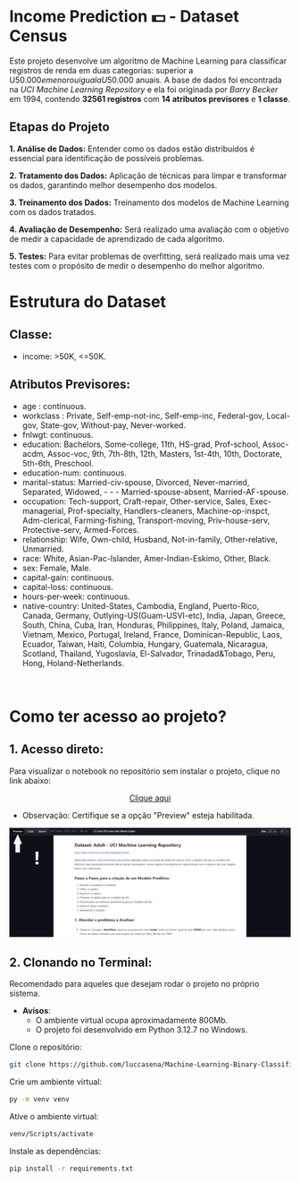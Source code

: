# Income Prediction 💵 - Dataset Census 

Este projeto desenvolve um algoritmo de Machine Learning para classificar registros de renda em duas categorias: superior a U$50.000 e menor ou igual a U$50.000 anuais. A base de dados foi encontrada na *UCI Machine Learning Repository* e ela foi originada por *Barry Becker* em 1994, contendo **32561 registros** com **14 atributos previsores** e **1 classe**.

## Etapas do Projeto

**1. Análise de Dados:** Entender como os dados estão distribuídos é essencial para identificação de possíveis problemas.

**2. Tratamento dos Dados:** Aplicação de técnicas para limpar e transformar os dados, garantindo melhor desempenho dos modelos.

**3. Treinamento dos Dados:** Treinamento dos modelos de Machine Learning com os dados tratados.

**4. Avaliação de Desempenho:** Será realizado uma avaliação com o objetivo de medir a capacidade de aprendizado de cada algoritmo.

**5. Testes:** Para evitar problemas de overfitting, será realizado mais uma vez testes com o propósito de medir o desempenho do melhor algoritmo.

# Estrutura do Dataset

## Classe:

- income: >50K, <=50K.

## Atributos Previsores:

- age : continuous.
- workclass : Private, Self-emp-not-inc, Self-emp-inc, Federal-gov, Local-gov, State-gov, Without-pay, Never-worked.
- fnlwgt: continuous.
- education: Bachelors, Some-college, 11th, HS-grad, Prof-school, Assoc-acdm, Assoc-voc, 9th, 7th-8th, 12th, Masters, 1st-4th, 10th, Doctorate, 5th-6th, Preschool.
- education-num: continuous.
- marital-status: Married-civ-spouse, Divorced, Never-married, Separated, Widowed, - - - Married-spouse-absent, Married-AF-spouse.
- occupation: Tech-support, Craft-repair, Other-service, Sales, Exec-managerial, Prof-specialty, Handlers-cleaners, Machine-op-inspct, Adm-clerical, Farming-fishing, Transport-moving, Priv-house-serv, Protective-serv, Armed-Forces.
- relationship: Wife, Own-child, Husband, Not-in-family, Other-relative, Unmarried.
- race: White, Asian-Pac-Islander, Amer-Indian-Eskimo, Other, Black.
- sex: Female, Male.
- capital-gain: continuous.
- capital-loss: continuous.
- hours-per-week: continuous.
- native-country: United-States, Cambodia, England, Puerto-Rico, Canada, Germany, Outlying-US(Guam-USVI-etc), India, Japan, Greece, South, China, Cuba, Iran, Honduras, Philippines, Italy, Poland, Jamaica, Vietnam, Mexico, Portugal, Ireland, France, Dominican-Republic, Laos, Ecuador, Taiwan, Haiti, Columbia, Hungary, Guatemala, Nicaragua, Scotland, Thailand, Yugoslavia, El-Salvador, Trinadad&Tobago, Peru, Hong, Holand-Netherlands.
<br>


# Como ter acesso ao projeto?

## **1. Acesso direto**:
Para visualizar o notebook no repositório sem instalar o projeto, clique no link abaixo:

<p align="center">
  <a href="1data_analyses.ipynb">
    Clique aqui
  </a>
</p>

- Observação: Certifique se a opção "Preview" esteja habilitada.
  
<img src="images/1guidelines.png" alt=""></img> 
<br>

## **2. Clonando no Terminal**: 
Recomendado para aqueles que desejam rodar o projeto no próprio sistema.

- **Avisos**: 
  - O ambiente virtual ocupa aproximadamente 800Mb.
  - O projeto foi desenvolvido em Python 3.12.7 no Windows.

Clone o repositório:

```bash 
git clone https://github.com/luccasena/Machine-Learning-Binary-Classification.git
```

Crie um ambiente virtual:

```bash 
py -m venv venv
```

Ative o ambiente virtual:

```bash 
venv/Scripts/activate
```

Instale as dependências:

```bash 
pip install -r requirements.txt
```

